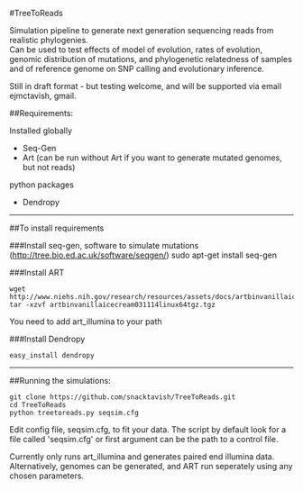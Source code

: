 #TreeToReads

Simulation pipeline to generate next generation sequencing reads from realistic phylogenies.  
Can be used to test effects of model of evolution, rates of evolution, 
genomic distribution of mutations, and phylogenetic relatedness of samples and of reference genome 
on SNP calling and evolutionary inference.  

Still in draft format - but testing welcome, and will be supported via email ejmctavish, gmail.  

##Requirements:

Installed globally
-   Seq-Gen
-   Art
(can be run without Art if you want to generate mutated genomes, but not reads)

python packages
-   Dendropy


-------------------------

##To install requirements

###Install seq-gen, software to simulate mutations (http://tree.bio.ed.ac.uk/software/seqgen/)
    sudo apt-get install seq-gen

###Install ART

    wget http://www.niehs.nih.gov/research/resources/assets/docs/artbinvanillaicecream031114linux64tgz.tgz
    tar -xzvf artbinvanillaicecream031114linux64tgz.tgz

You need to add art_illumina to your path


###Install Dendropy

    easy_install dendropy


-----------------------------------------------------------
##Running the simulations:

    git clone https://github.com/snacktavish/TreeToReads.git
    cd TreeToReads
    python treetoreads.py seqsim.cfg
 

Edit config file, seqsim.cfg, to fit your data.
The script by default look for a file called 'seqsim.cfg'
or first argument can be the path to a control file.

Currently only runs art_illumina and generates paired end illumina data.
Alternatively, genomes can be generated, and ART run seperately using any chosen parameters.
